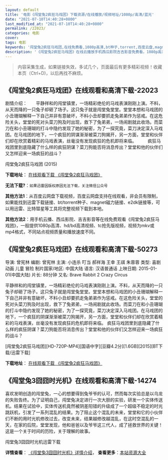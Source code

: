 ```yaml
---
layout: default
title: '电影《闯堂兔2疯狂马戏团》下载资源/在线播放/视频地址/1080p/高清/蓝光'
date: "2021-07-10T14:40:28+0800"
last_modified_at: "2021-07-10T14:40:28+0800"
permalink: /22023/
categories: 电影
cover:
tags: 电影
keywords: '闯堂兔2疯狂马戏团,在线免费看,1080p高清,bt种子,torrent,百度云盘,magnet,磁力链,迅雷下载资源'
description: '《闯堂兔2疯狂马戏团》在线云播放手机西瓜影院吉吉影音免费看，1080p高清bd/hd未删减完整版和tc抢先枪版，mkv/mp4格式，附带bt/torrent种子、magnet/磁力链、百度云盘、网盘资源迅雷下载链接'
---
```


>内容采集生成，如果链接失效，多试几个，页面最后有更多精彩视频！收藏本页（Ctrl+D)，以后再找不麻烦。


## 《闯堂兔2疯狂马戏团》在线观看和高清下载-22023

剧情介绍：　　平静祥和的闯堂镇里，一场精彩绝伦的马戏表演刚刚上演。不料，从天而降的一只兔子却砸了场子。这只兔子就是闯堂兔堂堂。堂堂本想和马戏团的小丑珊瑚解释一下自己并非有意破坏，不料小丑却要抓走兔弟弟作为惩戒。在这危险关头，堂堂的死对头菜刀狗及时出现，救下了兔弟弟，一场闹剧就此收场。而菜刀在和小丑珊瑚的打斗中隐约发现了她的秘密，为了一探究竟，菜刀决定深入马戏团。在马戏团的地下，一个疯狂的阴谋渐渐被菜刀狗揭开，另一方面，堂堂和伙伴们却在欣赏着精彩的马戏表演，丝毫没有发现疯狂的危机即将来临。    　　疯狂马戏团里到底隐藏了什么样的疯狂阴谋？菜刀狗能否将消息传出？堂堂和他的伙伴们又怎样迎来一场疯狂的战斗？


闯堂兔2疯狂马戏团 (2015)

**下载地址**： [在线观看下载 《闯堂兔2疯狂马戏团》](https://www.btbtdy.me/btdy/dy778.html) 


**无法下载?**：`如果迅雷因版权原因无法下载，关注微信公众号 `

**其他方法1**：从百度云网盘下载视频，百度云网盘支持在线观看，非会员有限制，如果能找到迅雷下载链接、bt/torrent种子、magnet磁力链接、e2dk链接等，可以用迅雷、比特彗星等工具将完整视频下载到本地。

**其他方法2**：用手机云播、西瓜影院、吉吉影音等在线免费观看《闯堂兔2疯狂马戏团》，一般提供1080p高清、hd/bd高清视频、tc抢先版视频，视频为mkv或mp4格式，不同站点视频质量和播放速度不同。


## 《闯堂兔2疯狂马戏团》在线观看和高清下载-50273

导演: 曾宪林 编剧: 曾宪林 主演: 小连杀 叮当 郝祥海 王幸 王祺 朱蓉蓉 类型: 喜剧 动画 儿童 冒险 制片国家/地区: 中国大陆 语言: 汉语普通话 上映日期: 2015-01-01(中国大陆) 片长: 88分钟 又名: Brave Rabbit 2 Crazy Circus

平静祥和的闯堂镇里，一场精彩绝伦的马戏表演刚刚上演。不料，从天而降的一只兔子却砸了场子。这只兔子就是闯堂兔堂堂。堂堂本想和马戏团的小丑珊瑚解释一下自己并非有意破坏，不料小丑却要抓走兔弟弟作为惩戒。在这危险关头，堂堂的死对头菜刀狗及时出现，救下了兔弟弟，一场闹剧就此收场。而菜刀在和小丑珊瑚的打斗中隐约发现了她的秘密，为了一探究竟，菜刀决定深入马戏团。在马戏团的地下，一个疯狂的阴谋渐渐被菜刀狗揭开，另一方面，堂堂和伙伴们却在欣赏着精彩的马戏表演，丝毫没有发现疯狂的危机即将来临。 疯狂马戏团里到底隐藏了什么样的疯狂阴谋？菜刀狗能否将消息传出？堂堂和他的伙伴们又怎样迎来一场疯狂的战斗？


[闯堂兔2疯狂马戏团][HD-720P-MP4][国语中字][豆瓣4.2分][1.6GB][2015][BT下载/迅雷下载]

**下载地址**： [在线观看下载 《闯堂兔2疯狂马戏团》](https://www.btdx8.com/torrent/brave_rabbit2_crazy_circus_2015.html) 


## 《闯堂兔3囧囧时光机》在线观看和高清下载-14274

喜欢发明创造的闯堂兔，一心的想要得到兔爷爷的认可，然而每次实验总是以乌龙的失败告终。为了证明自己，闯堂兔决定进行一次大胆的实验，研发一个实体传送机。结果在试验中，实体传送机竟然被阴差阳错的升级成了一个超级不稳定的时光跳跃机，引发了一系列混乱的结果。为了阻止这个混乱的未来，堂堂和它的小伙伴们不断的用时光机修改过去，改变未来，结果越修改越混乱，在这时空混乱的一天，在家的后院，堂堂发现，他和爸爸以及爷爷这三代人，成了拯救世界的关键！ 这是一个关于时间的历险，关于理解的故事。


闯堂兔3囧囧时光机迅雷下载

**详情查看**： [《闯堂兔3囧囧时光机》详情介绍](/movie/14274/)， **查看更多**：[本站资源大全](/movie/t/all/)

